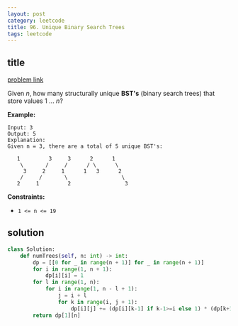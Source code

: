 ```yaml
---
layout: post
category: leetcode
title: 96. Unique Binary Search Trees
tags: leetcode
---
```


## title
[problem link](https://leetcode.com/problems/unique-binary-search-trees/)

Given *n*, how many structurally unique **BST's** (binary search trees) that store values 1 ... *n*?

**Example:**

```
Input: 3
Output: 5
Explanation:
Given n = 3, there are a total of 5 unique BST's:

   1         3     3      2      1
    \       /     /      / \      \
     3     2     1      1   3      2
    /     /       \                 \
   2     1         2                 3
```

 

**Constraints:**

- `1 <= n <= 19`


## solution

```python
class Solution:
    def numTrees(self, n: int) -> int:
        dp = [[0 for _ in range(n + 1)] for _ in range(n + 1)]
        for i in range(1, n + 1):
            dp[i][i] = 1
        for l in range(1, n):
            for i in range(1, n - l + 1):
                j = i + l
                for k in range(i, j + 1):
                    dp[i][j] += (dp[i][k-1] if k-1>=i else 1) * (dp[k+1][j] if k+1<=j else 1)
        return dp[1][n]
```

